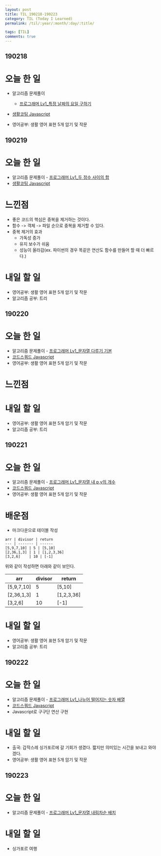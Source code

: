 ```yaml
---
layout: post
title: TIL_190218-190223
category: TIL (Today I Learned)
permalink: /til/:year/:month/:day/:title/

tags: [TIL]
comments: true
---
```

## 190218

# 오늘 한 일
- 알고리즘 문제풀이
    - [프로그래머 Lv1_특정 날짜의 요일 구하기](https://programmers.co.kr/learn/courses/30/lessons/12901)
- [생활코팅 Javascript](https://opentutorials.org/course/3085)        
        
- 영어공부: 생활 영어 표현 5개 암기 및 작문


## 190219

# 오늘 한 일
- 알고리즘 문제풀이
      - [프로그래머 Lv1_두 정수 사이의 합](https://programmers.co.kr/learn/courses/30/lessons/12912)
- [생활코팅 Javascript](https://opentutorials.org/course/3085)        

# 느낀점
- 좋은 코드의 핵심은 중복을 제거하는 것이다.
- 함수 -> 객체 -> 파일 순으로 중복을 제거할 수 있다.
- 중복 제거의 효과
    - 가독성 증가
    - 유지 보수가 쉬움
    - 성능이 올라감(ex. 파이썬의 경우 똑같은 연산도 함수를 만들어 할 때 더 빠르다.)


# 내일 할 일
- 영어공부: 생활 영어 표현 5개 암기 및 작문
- 알고리즘 공부: 트리

## 190220

# 오늘 한 일
- 알고리즘 문제풀이
      - [프로그래머 Lv1_문자열 다루기 기본](https://programmers.co.kr/learn/courses/30/lessons/12918)
- [코드스쿼드 Javascript](https://www.inflearn.com/course/javascript-%EC%9E%90%EB%B0%94%EC%8A%A4%ED%81%AC%EB%A6%BD%ED%8A%B8-codesquad-masters_lv1/)        
- 영어공부: 생활 영어 표현 5개 암기 및 작문

# 느낀점


# 내일 할 일
- 영어공부: 생활 영어 표현 5개 암기 및 작문
- 알고리즘 공부: 트리

## 190221

# 오늘 한 일
- 알고리즘 문제풀이
      - [프로그래머 Lv1_문자열 내 p,y의 개수](https://programmers.co.kr/learn/courses/30/lessons/12916)
- [코드스쿼드 Javascript](https://www.inflearn.com/course/javascript-%EC%9E%90%EB%B0%94%EC%8A%A4%ED%81%AC%EB%A6%BD%ED%8A%B8-codesquad-masters_lv1/)        
- 영어공부: 생활 영어 표현 5개 암기 및 작문

# 배운점
- 마크다운으로 테이블 작성

```
arr | divisor | return
--- | ------- | ------
[5,9,7,10] | 5 | [5,10]
[2,36,1,3] | 1 | [1,2,3,36]
[3,2,6]    | 10 | [-1]
```

위와 같이 작성하면 아래와 같이 보인다.

arr | divisor | return
--- | ------- | ------
[5,9,7,10] | 5 | [5,10]
[2,36,1,3] | 1 | [1,2,3,36]
[3,2,6]    | 10 | [-1]

# 내일 할 일
- 영어공부: 생활 영어 표현 5개 암기 및 작문
- 알고리즘 공부: 트리

## 190222

# 오늘 한 일
- 알고리즘 문제풀이
      - [프로그래머 Lv1_나누어 떨어지는 숫자 배열](https://programmers.co.kr/learn/courses/30/lessons/12910)
- [코드스쿼드 Javascript](https://www.inflearn.com/course/javascript-%EC%9E%90%EB%B0%94%EC%8A%A4%ED%81%AC%EB%A6%BD%ED%8A%B8-codesquad-masters_lv1/)        
- Javascript로 구구단 연산 구현


# 내일 할 일
- 출국: 갑작스레 싱가포르에 갈 기회가 생겼다. 짧지만 의미있는 시간을 보내고 와야겠다. 
- 영어공부: 생활 영어 표현 5개 암기 및 작문

## 190223

# 오늘 한 일
- 알고리즘 문제풀이
      - [프로그래머 Lv1_문자열 내림차순 배치](https://programmers.co.kr/learn/courses/30/lessons/12917)

# 내일 할 일
- 싱가포르 여행